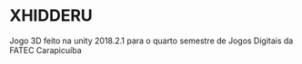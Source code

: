 # XHIDDERU
Jogo 3D feito na unity 2018.2.1 para o quarto semestre de Jogos Digitais da FATEC Carapicuíba
